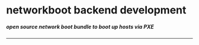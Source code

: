 networkboot backend development
===============================

<h5>open source network boot bundle to boot up hosts via PXE</h5>

-----------------------------------------------------------
